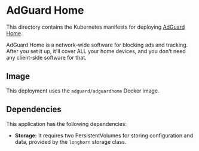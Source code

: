 # AdGuard Home

This directory contains the Kubernetes manifests for deploying [AdGuard Home](https://github.com/AdguardTeam/AdGuardHome).

AdGuard Home is a network-wide software for blocking ads and tracking. After you set it up, it'll cover ALL your home devices, and you don't need any client-side software for that.

## Image

This deployment uses the `adguard/adguardhome` Docker image.

## Dependencies

This application has the following dependencies:

- **Storage:** It requires two PersistentVolumes for storing configuration and data, provided by the `longhorn` storage class.

